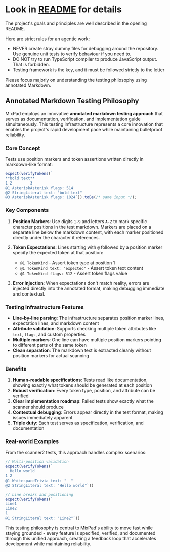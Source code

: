 # Look in [README](README.md) for details

The project's goals and principles are well described in the opening README.

Here are strict rules for an agentic work:
* NEVER create stray dummy files for debugging around the repository. Use genuine unit tests to verify behaviour if you need to.
* DO NOT try to run TypeScript compiler to produce JavaScript output. That is forbidden.
* Testing framework is the key, and it must be followed strictly to the letter

Please focus majorly on understanding the testing philosophy using annotated Markdown.

## Annotated Markdown Testing Philosophy

MixPad employs an innovative **annotated markdown testing approach** that serves as documentation, verification, and implementation guide simultaneously. This testing infrastructure represents a core innovation that enables the project's rapid development pace while maintaining bulletproof reliability.

### Core Concept

Tests use position markers and token assertions written directly in markdown-like format:

```typescript
expect(verifyTokens(`
**bold text**
1 2        3
@1 AsteriskAsterisk flags: 514
@2 StringLiteral text: "bold text"  
@3 AsteriskAsterisk flags: 1024`)).toBe(/* same input */);
```

### Key Components

1. **Position Markers**: Use digits `1-9` and letters `A-Z` to mark specific character positions in the test markdown. Markers are placed on a separate line below the markdown content, with each marker positioned directly under the character it references.

2. **Token Expectations**: Lines starting with `@` followed by a position marker specify the expected token at that position:
   - `@1 TokenKind` - Assert token type at position 1
   - `@1 TokenKind text: "expected"` - Assert token text content
   - `@1 TokenKind flags: 512` - Assert token flags value

3. **Error Injection**: When expectations don't match reality, errors are injected directly into the annotated format, making debugging immediate and contextual.

### Testing Infrastructure Features

- **Line-by-line parsing**: The infrastructure separates position marker lines, expectation lines, and markdown content
- **Attribute validation**: Supports checking multiple token attributes like `text`, `flags`, and custom properties
- **Multiple markers**: One line can have multiple position markers pointing to different parts of the same token
- **Clean separation**: The markdown text is extracted cleanly without position markers for actual scanning

### Benefits

1. **Human-readable specifications**: Tests read like documentation, showing exactly what tokens should be generated at each position
2. **Robust verification**: Every token type, position, and attribute can be verified
3. **Clear implementation roadmap**: Failed tests show exactly what the scanner should produce
4. **Contextual debugging**: Errors appear directly in the test format, making issues immediately apparent
5. **Triple duty**: Each test serves as specification, verification, and documentation

### Real-world Examples

From the scanner2 tests, this approach handles complex scenarios:

```typescript
// Multi-position validation
expect(verifyTokens(`
  Hello world
1 2
@1 WhitespaceTrivia text: "  "
@2 StringLiteral text: "Hello world"`))

// Line breaks and positioning
expect(verifyTokens(`
Line1
Line2
1
@1 StringLiteral text: "Line2"`))
```

This testing philosophy is central to MixPad's ability to move fast while staying grounded - every feature is specified, verified, and documented through this unified approach, creating a feedback loop that accelerates development while maintaining reliability.

